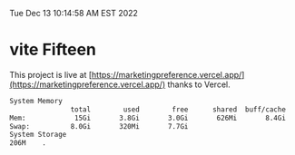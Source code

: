 Tue Dec 13 10:14:58 AM EST 2022

# vite Fifteen


This project is live at [https://marketingpreference.vercel.app/](https://marketingpreference.vercel.app/) thanks to Vercel.

```bash
System Memory
               total        used        free      shared  buff/cache   available
Mem:            15Gi       3.8Gi       3.0Gi       626Mi       8.4Gi        10Gi
Swap:          8.0Gi       320Mi       7.7Gi
System Storage
206M	.
```
```bash

